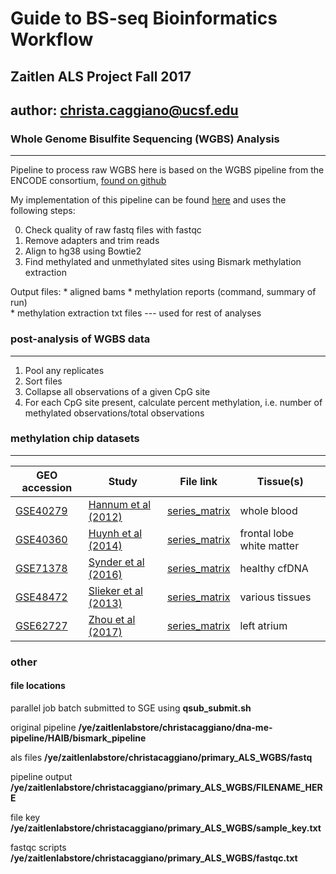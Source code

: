 # Guide to BS-seq Bioinformatics Workflow
## Zaitlen ALS Project Fall 2017 
## author: <christa.caggiano@ucsf.edu> 

### Whole Genome Bisulfite Sequencing (WGBS) Analysis 
------
Pipeline to process raw WGBS here is based on the WGBS pipeline from the ENCODE consortium, [found on github](https://github.com/ENCODE-DCC/dna-me-pipeline/blob/master/HAIB/bismark_pipeline/bismark_pipeline_main.sh) 

My implementation of this pipeline can be found [here](https://github.com/christacaggiano/ENCODE_WGBS) and uses the following steps: 

0. Check quality of raw fastq files with fastqc 
1. Remove adapters and trim reads
2. Align to hg38 using Bowtie2  
3. Find methylated and unmethylated sites using Bismark methylation extraction  

Output files: 
    * aligned bams 
    * methylation reports (command, summary of run)  
    * methylation extraction txt files --- used for rest of analyses

### post-analysis of WGBS data
------  

1. Pool any replicates 
2. Sort files 
3. Collapse all observations of a given CpG site 
4. For each CpG site present, calculate percent methylation, i.e. number of methylated observations/total observations

### methylation chip datasets 
------

| GEO accession | Study         | File link  | Tissue(s)  |
|---------------|---------------|------------|------------|
| [GSE40279](https://www-ncbi-nlm-nih-gov.ucsf.idm.oclc.org/geo/query/acc.cgi?acc=GSE40279)| [Hannum et al (2012)](https://www-ncbi-nlm-nih-gov.ucsf.idm.oclc.org/pubmed/23177740)| [series_matrix](https://goo.gl/CaGDpK)| whole blood|
| [GSE40360](https://www-ncbi-nlm-nih-gov.ucsf.idm.oclc.org/geo/query/acc.cgi?acc=GSE40360)   | [Huynh et al (2014)](https://www-ncbi-nlm-nih-gov.ucsf.idm.oclc.org/pubmed/24270187)| [series_matrix](ftp://ftp.ncbi.nlm.nih.gov/geo/series/GSE71nnn/GSE71378/matrix/GSE71378_series_matrix.txt.gz) | frontal lobe white matter|
| [GSE71378](https://www-ncbi-nlm-nih-gov.ucsf.idm.oclc.org/geo/query/acc.cgi?acc=GSE71378) | [Synder et al (2016)](https://www-ncbi-nlm-nih-gov.ucsf.idm.oclc.org/pubmed/26771485)| [series_matrix](ftp://ftp.ncbi.nlm.nih.gov/geo/series/GSE40nnn/GSE40360/matrix/GSE40360_series_matrix.txt.gz)     | healthy cfDNA|
| [GSE48472](https://www-ncbi-nlm-nih-gov.ucsf.idm.oclc.org/geo/query/acc.cgi?acc=GSE48472) | [Slieker et al (2013)](https://epigeneticsandchromatin.biomedcentral.com/articles/10.1186/1756-8935-6-26#Bib1)| [series_matrix](ftp://ftp.ncbi.nlm.nih.gov/geo/series/GSE48nnn/GSE48472/matrix/GSE48472_series_matrix.txt.gz)  | various tissues| 
| [GSE62727](https://www-ncbi-nlm-nih-gov.ucsf.idm.oclc.org/geo/query/acc.cgi?acc=GSE62727) | [Zhou et al (2017)](https://www-ncbi-nlm-nih-gov.ucsf.idm.oclc.org/pubmed/28849195)| [series_matrix](ftp://ftp.ncbi.nlm.nih.gov/geo/series/GSE62nnn/GSE62727/matrix/GSE62727_series_matrix.txt.gz)  | left atrium| 

### other 

#### file locations   
parallel job batch submitted to SGE using **qsub_submit.sh**  

original pipeline **/ye/zaitlenlabstore/christacaggiano/dna-me-pipeline/HAIB/bismark_pipeline** 

als files **/ye/zaitlenlabstore/christacaggiano/primary_ALS_WGBS/fastq** 

pipeline output **/ye/zaitlenlabstore/christacaggiano/primary_ALS_WGBS/FILENAME_HERE**

file key **/ye/zaitlenlabstore/christacaggiano/primary_ALS_WGBS/sample_key.txt** 

fastqc scripts **/ye/zaitlenlabstore/christacaggiano/primary_ALS_WGBS/fastqc.txt** 

  
  
